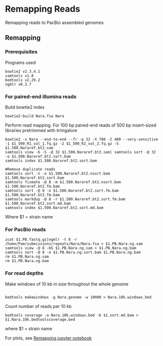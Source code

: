 # Remapping Reads

Remapping reads to PacBio assembled genomes

## Remapping

### Prerequisites

Programs used

```
bowtie2 v2.3.4.1
samtools v1.8
bedtools v2.29.2
ngmlr v0.2.7
```
### For paired-end illumina reads

Build bowtie2 index
```
bowtie2-build Nara.fsa Nara
```
Perform read mapping. For 100 bp paired-end reads of 500 bp insert-sized libraries pretrimmed with trimgalore
```
bowtie2 -x Nara --end-to-end --fr -p 32 -X 700 -I 400 --very-sensitive -1 $1_500_R1_val_1.fq.gz -2 $1_500_R2_val_2.fq.gz -S $1.500.Nararef.bt2.sam
samtools view -b -S -@ 32 $1.500.Nararef.bt2.sam| samtools sort -@ 32 -o $1.500.Nararef.bt2.sort.bam
samtools index $1.500.Nararef.bt2.sort.bam

#Remove duplicate reads
samtools sort -n -o $1.500.Nararef.bt2.nsort.bam $1.500.Nararef.bt2.sort.bam
samtools fixmate -@ 8 -m $1.500.Nararef.bt2.nsort.bam $1.500.Nararef.bt2.fm.bam
samtools sort -@ 8 -o $1.500.Nararef.bt2.sort.fm.bam $1.500.Nararef.bt2.fm.bam
samtools markdup -@ 8 -r $1.500.Nararef.bt2.sort.fm.bam $1.500.Nararef.bt2.sort.md.bam
samtools index $1.500.Nararef.bt2.sort.md.bam
```
Where $1 = strain name

### For PacBio reads
```
zcat $1.PB.fastq.gz|ngmlr -t 8 -r /home/Pam/submissions/repeats/Nara/Nara.fsa > $1.PB.Nara.ng.sam
samtools view -@ 8 -bS $1.PB.Nara.ng.sam > $1.PB.Nara.ng.bam
samtools sort -@ 8 -o $1.PB.Nara.ng.sort.bam $1.PB.Nara.ng.bam
rm $1.PB.Nara.ng.sam
rm $1.PB.Nara.ng.bam
```
### For read depths

Make windows of 10 kb in size throughout the whole genome
```

bedtools makewindows -g Nara.genome -w 10000 > Nara.10k.windows.bed
```
Count number of reads per 10 kb
```
bedtools coverage -a Nara.10k.windows.bed -b $1.sort.md.bam > $1.Nara.10k.bedtoolscoverage.bed
```
where $1 = strain name

For plots, see [Remapping jupyter notebook](../jupyter_notebooks/Plots_of_depths_coverage_densities.ipynb)
